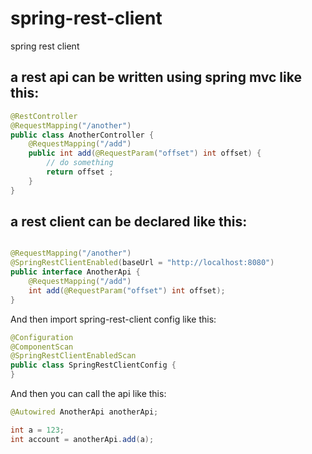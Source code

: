 # spring-rest-client
spring rest client

## a rest api can be written using spring mvc like this:

```java
@RestController
@RequestMapping("/another")
public class AnotherController {
    @RequestMapping("/add")
    public int add(@RequestParam("offset") int offset) {
        // do something
        return offset ;
    }
}
```

## a rest client can be declared like this:

```java

@RequestMapping("/another")
@SpringRestClientEnabled(baseUrl = "http://localhost:8080")
public interface AnotherApi {
    @RequestMapping("/add")
    int add(@RequestParam("offset") int offset);
}
```

And then import spring-rest-client config like this:


```java
@Configuration
@ComponentScan
@SpringRestClientEnabledScan
public class SpringRestClientConfig {
}
```

And then you can call the api like this:

```java
@Autowired AnotherApi anotherApi;

int a = 123;
int account = anotherApi.add(a);
```